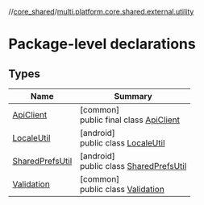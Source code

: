 //[core_shared](../../index.md)/[multi.platform.core.shared.external.utility](index.md)

# Package-level declarations

## Types

| Name | Summary |
|---|---|
| [ApiClient](-api-client/index.md) | [common]<br>public final class [ApiClient](-api-client/index.md) |
| [LocaleUtil](-locale-util/index.md) | [android]<br>public class [LocaleUtil](-locale-util/index.md) |
| [SharedPrefsUtil](-shared-prefs-util/index.md) | [android]<br>public class [SharedPrefsUtil](-shared-prefs-util/index.md) |
| [Validation](-validation/index.md) | [common]<br>public class [Validation](-validation/index.md) |
